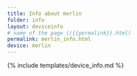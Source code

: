 ```yaml
---
title: Info about merlin
folder: info
layout: deviceinfo
# name of the page (/{{permalink}}.html)
permalink: merlin_info.html
device: merlin
---
```

{% include templates/device_info.md %}
